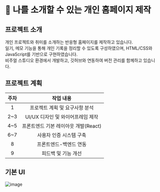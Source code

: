 # :page_with_curl: 나를 소개할 수 있는 개인 홈페이지 제작
## 프로젝트 소개
개인 프로젝트와 취미를 소개하는 반응형 홈페이지를 제작하고 있습니다.
<br/>일기, 메모 기능을 통해 개인 기록을 정리할 수 있도록 구성하였으며, HTML/CSS와 JavaScript를 기반으로 구현하였습니다.
<br/>비주얼 스튜디오 환경에서 개발하고, 깃허브와 연동하여 버전 관리를 함께하고 있습니다.

## 프로젝트 계획
|주차|작업 내용|
|:------:|:---:|
|1|프로젝트 계획 및 요구사항 분석|
|2~3|UI/UX 디자인 및 와이어프레임 제작|
|4~5|프론트엔드 기본 레이아웃 개발(React)|
|6~7|사용자 인증 시스템 구축|
|8|프론트엔드-백엔드 연동|
|9|피드백 및 기능 개선|

## 기본 UI
![image](https://github.com/user-attachments/assets/1b41f6a4-5608-43bf-a482-46e3c867e498)

